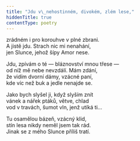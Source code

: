 ```yaml
---
title: "Jdu v\_nehostinném, divokém, zlém lese,"
hiddenTitle: true
contentType: poetry
---
```


<section>

zrádném i pro korouhve v plné zbrani.  
A jistě jdu. Strach nic mi nenahání,  
jen Slunce, jehož šípy Amor nese.

</section>

<section>

Jdu, zpívám o té — bláznovství mnou třese —  
od níž mě nebe nevzdálí. Mám zdání,  
že vidím dvorní dámy, vzácné paní,  
kde víc než buk a jedle nenajde se.

</section>

<section>

Jako bych slyšel ji, když slyším znít  
vánek a nářek ptáků, větve, chlad  
vod v travách, šumot vln, jenž utíká ti…

</section>

<section>

Tu osamělou bázeň, vzácný klid,  
stín lesa nikdy neměl jsem tak rád.  
Jinak se z mého Slunce příliš tratí.

</section>
